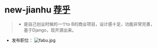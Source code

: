 # new-jianhu [荐乎](https://www.vzan.com/f/s-636113?typeId=0&h=0) 
>* 是自己创业时候的一个to B的商业项目，设计感十足，功能非常完善，基于Django，现开源出来。
- 发布职位：
![fabu.jpg](http://oss.vzan.cc/image/jpg/2016/9/17/1603558eafbbea90b7408986afdaf4f382782f.jpg)
